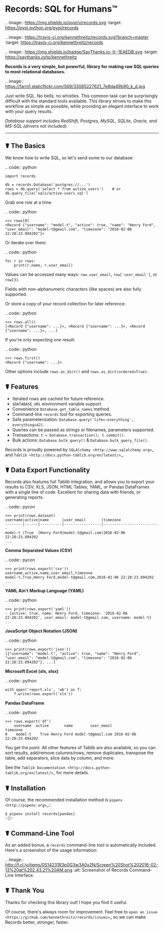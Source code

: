 Records: SQL for Humans™
========================


.. image:: https://img.shields.io/pypi/v/records.svg
    :target: https://pypi.python.org/pypi/records

.. image:: https://travis-ci.org/kennethreitz/records.svg?branch=master
    :target: https://travis-ci.org/kennethreitz/records

.. image:: https://img.shields.io/badge/SayThanks.io-☼-1EAEDB.svg
    :target: https://saythanks.io/to/kennethreitz



**Records is a very simple, but powerful, library for making raw SQL queries
to most relational databases.**

.. image:: https://farm1.staticflickr.com/569/33085227621_7e8da49b90_k_d.jpg

Just write SQL. No bells, no whistles. This common task can be
surprisingly difficult with the standard tools available.
This library strives to make this workflow as simple as possible,
while providing an elegant interface to work with your query results.

*Database support includes RedShift, Postgres, MySQL, SQLite, Oracle, and MS-SQL (drivers not included).*

----------

☤ The Basics
------------
We know how to write SQL, so let's send some to our database:

.. code:: python

    import records

    db = records.Database('postgres://...')
    rows = db.query('select * from active_users')    # or db.query_file('sqls/active-users.sql')


Grab one row at a time:

.. code:: python

    >>> rows[0]
    <Record {"username": "model-t", "active": true, "name": "Henry Ford", "user_email": "model-t@gmail.com", "timezone": "2016-02-06 22:28:23.894202"}>

Or iterate over them:

.. code:: python

    for r in rows:
        print(r.name, r.user_email)

Values can be accessed many ways: ``row.user_email``, ``row['user_email']``, or ``row[3]``.

Fields with non-alphanumeric characters (like spaces) are also fully supported.

Or store a copy of your record collection for later reference:

.. code:: python

    >>> rows.all()
    [<Record {"username": ...}>, <Record {"username": ...}>, <Record {"username": ...}>, ...]

If you're only expecting one result:

.. code:: python

    >>> rows.first()
    <Record {"username": ...}>

Other options include ``rows.as_dict()`` and ``rows.as_dict(ordered=True)``.

☤ Features
----------

- Iterated rows are cached for future reference.
- ``$DATABASE_URL`` environment variable support.
- Convenience ``Database.get_table_names`` method.
- Command-line `records` tool for exporting queries.
- Safe parameterization: ``Database.query('life=:everything', everything=42)``.
- Queries can be passed as strings or filenames, parameters supported.
- Transactions: ``t = Database.transaction(); t.commit()``.
- Bulk actions: ``Database.bulk_query()`` & ``Database.bulk_query_file()``.

Records is proudly powered by `SQLAlchemy <http://www.sqlalchemy.org>`_
and `Tablib <http://docs.python-tablib.org/en/latest/>`_.

☤ Data Export Functionality
---------------------------

Records also features full Tablib integration, and allows you to export
your results to CSV, XLS, JSON, HTML Tables, YAML, or Pandas DataFrames with a single line of code.
Excellent for sharing data with friends, or generating reports.

.. code:: pycon

    >>> print(rows.dataset)
    username|active|name      |user_email       |timezone
    --------|------|----------|-----------------|--------------------------
    model-t |True  |Henry Ford|model-t@gmail.com|2016-02-06 22:28:23.894202
    ...

**Comma Separated Values (CSV)**

.. code:: pycon

    >>> print(rows.export('csv'))
    username,active,name,user_email,timezone
    model-t,True,Henry Ford,model-t@gmail.com,2016-02-06 22:28:23.894202
    ...

**YAML Ain't Markup Language (YAML)**

.. code:: python

    >>> print(rows.export('yaml'))
    - {active: true, name: Henry Ford, timezone: '2016-02-06 22:28:23.894202', user_email: model-t@gmail.com, username: model-t}
    ...

**JavaScript Object Notation (JSON)**

.. code:: python

    >>> print(rows.export('json'))
    [{"username": "model-t", "active": true, "name": "Henry Ford", "user_email": "model-t@gmail.com", "timezone": "2016-02-06 22:28:23.894202"}, ...]

**Microsoft Excel (xls, xlsx)**

.. code:: python

    with open('report.xls', 'wb') as f:
        f.write(rows.export('xls'))
        
        
**Pandas DataFrame**

.. code:: python

    >>> rows.export('df')
        username  active       name        user_email                   timezone
    0    model-t    True Henry Ford model-t@gmail.com 2016-02-06 22:28:23.894202

You get the point. All other features of Tablib are also available,
so you can sort results, add/remove columns/rows, remove duplicates,
transpose the table, add separators, slice data by column, and more.

See the `Tablib Documentation <http://docs.python-tablib.org/en/latest/>`_
for more details.

☤ Installation
--------------

Of course, the recommended installation method is `pipenv <http://pipenv.org>`_::

    $ pipenv install records[pandas]
    ✨🍰✨

☤ Command-Line Tool
-------------------

As an added bonus, a ``records`` command-line tool is automatically
included. Here's a screenshot of the usage information:

.. image:: http://f.cl.ly/items/0S14231R3p0G3w3A0x2N/Screen%20Shot%202016-02-13%20at%202.43.21%20AM.png
   :alt: Screenshot of Records Command-Line Interface.

☤ Thank You
-----------

Thanks for checking this library out! I hope you find it useful.

Of course, there's always room for improvement. Feel free to `open an issue <https://github.com/kennethreitz/records/issues>`_ so we can make Records better, stronger, faster.


